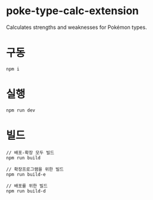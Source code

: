# poke-type-calc-extension

Calculates strengths and weaknesses for Pokémon types.

# 구동

```
npm i
```

# 실행

```
npm run dev
```

# 빌드

```
// 배포-확장 모두 빌드
npm run build 

// 확장프로그램을 위한 빌드
npm run build-e

// 배포를 위한 빌드
npm run build-d  
```